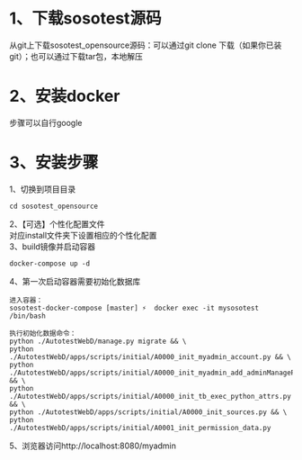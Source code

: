 # 1、下载sosotest源码
从git上下载sosotest_opensource源码：可以通过git clone 下载（如果你已装git）；也可以通过下载tar包，本地解压<br>
# 2、安装docker
步骤可以自行google
# 3、安装步骤

1、切换到项目目录
```
cd sosotest_opensource
```
2、【可选】个性化配置文件<br>
对应install文件夹下设置相应的个性化配置<br>
3、build镜像并启动容器
```
docker-compose up -d
```
4、第一次启动容器需要初始化数据库
```
进入容器：
sosotest-docker-compose [master] ⚡  docker exec -it mysosotest /bin/bash
```
```
执行初始化数据命令：
python ./AutotestWebD/manage.py migrate && \
python ./AutotestWebD/apps/scripts/initial/A0000_init_myadmin_account.py && \
python ./AutotestWebD/apps/scripts/initial/A0000_init_myadmin_add_adminManagePermissionData.py && \
python ./AutotestWebD/apps/scripts/initial/A0000_init_tb_exec_python_attrs.py && \
python ./AutotestWebD/apps/scripts/initial/A0000_init_sources.py && \
python ./AutotestWebD/apps/scripts/initial/A0001_init_permission_data.py

```
5、浏览器访问http://localhost:8080/myadmin<br>

